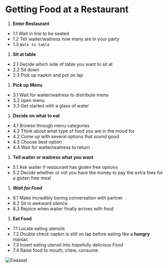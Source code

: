 # Getting Food at a Restaurant

1. **Enter Restaurant**
- 1.1 Wait in line to be seated
- 1.2 Tell waiter/waitress how many are in your party
- 1.3 `Walk to table`
1. **Sit at table**
- 2.1 Decide which side of table you want to sit at
- 2.2 Sit down
- 2.3 Pick up napkin and put on lap
1. **Pick up Menu**
- 3.1 Wait for waiter/waitress to distribute menu
- 3.2 open menu
- 3.3 Get started with a glass of water
1. **Decide on what to eat**
- 4.1 Browse through menu categories
- 4.2 Think about what type of food you are in the mood for
- 4.2 Come up with several options that sound good
- 4.3 Choose best option
- 4.4 Wait for waiter/waitress to return
1. **Tell waiter or waitress what you want**
- 5.1 Ask waiter if restaurant has gluten free options
- 5.2 Decide whether or not you have the money to pay the extra fees for a gluten free meal
1. **_Wait for Food_**
- 6.1 Make incredibly boring conversation with partner
- 6.2 Sit in awkward silence
- 6.3 Rejoice when waiter finally arrives with food
1. **Eat Food**
- 7.1 Locate eating utensils
- 7.2 Double check napkin is still on lap before eating like a **hungry** maniac
- 7.3 Insert eating utensil into hopefully delicious Food
- 7.4 Raise food to mouth, chew, consume.

![Eaaaaat](https://encrypted-tbn0.gstatic.com/images?q=tbn:ANd9GcTQ5cIwlcr31GRr6xfQ5R1v8ExZwkpw9dmDTBLTja-djgqH93Gw0g)
